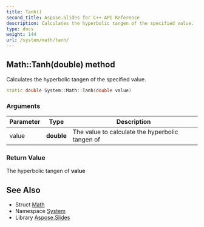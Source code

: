```yaml
---
title: Tanh()
second_title: Aspose.Slides for C++ API Reference
description: Calculates the hyperbolic tangen of the specified value.
type: docs
weight: 144
url: /system/math/tanh/
---
```

## Math::Tanh(double) method


Calculates the hyperbolic tangen of the specified value.

```cpp
static double System::Math::Tanh(double value)
```


### Arguments

| Parameter | Type | Description |
| --- | --- | --- |
| value | **double** | The value to calculate the hyperbolic tangen of |

### Return Value

The hyperbolic tangen of **value**

## See Also

* Struct [Math](../)
* Namespace [System](../../)
* Library [Aspose.Slides](../../../)
